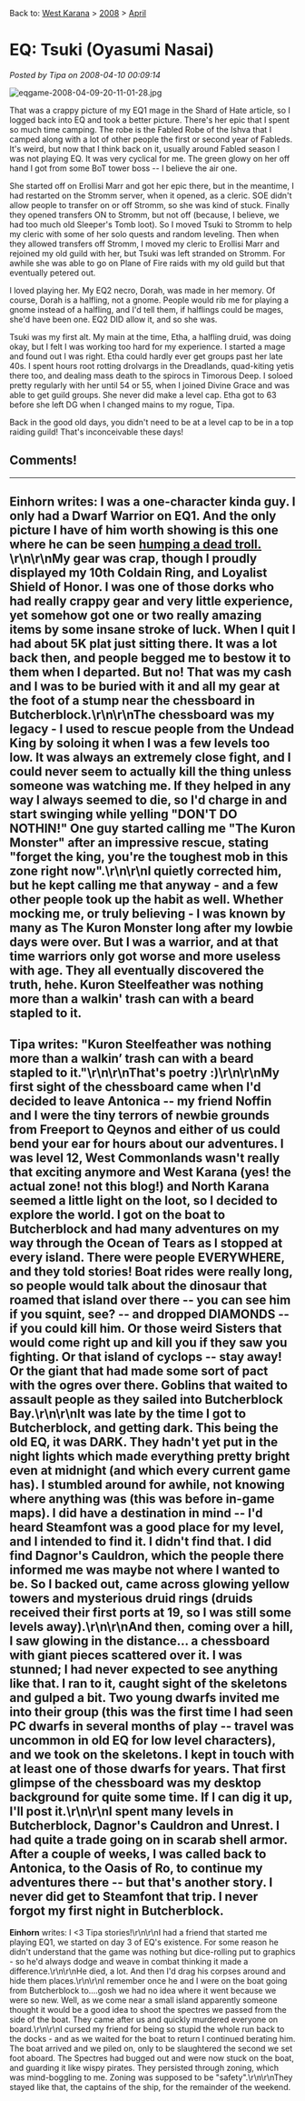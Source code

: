 Back to: [West Karana](/posts/westkarana.md) > [2008](/posts/2008/westkarana.md) > [April](./westkarana.md)
# EQ: Tsuki (Oyasumi Nasai)

*Posted by Tipa on 2008-04-10 00:09:14*

![eqgame-2008-04-09-20-11-01-28.jpg](../../../uploads/2008/04/eqgame-2008-04-09-20-11-01-28.jpg)

That was a crappy picture of my EQ1 mage in the Shard of Hate article, so I logged back into EQ and took a better picture. There's her epic that I spent so much time camping. The robe is the Fabled Robe of the Ishva that I camped along with a lot of other people the first or second year of Fableds. It's weird, but now that I think back on it, usually around Fabled season I was not playing EQ. It was very cyclical for me. The green glowy on her off hand I got from some BoT tower boss -- I believe the air one.

She started off on Erollisi Marr and got her epic there, but in the meantime, I had restarted on the Stromm server, when it opened, as a cleric. SOE didn't allow people to transfer on or off Stromm, so she was kind of stuck. Finally they opened transfers ON to Stromm, but not off (because, I believe, we had too much old Sleeper's Tomb loot). So I moved Tsuki to Stromm to help my cleric with some of her solo quests and random leveling. Then when they allowed transfers off Stromm, I moved my cleric to Erollisi Marr and rejoined my old guild with her, but Tsuki was left stranded on Stromm. For awhile she was able to go on Plane of Fire raids with my old guild but that eventually petered out.

I loved playing her. My EQ2 necro, Dorah, was made in her memory. Of course, Dorah is a halfling, not a gnome. People would rib me for playing a gnome instead of a halfling, and I'd tell them, if halflings could be mages, she'd have been one. EQ2 DID allow it, and so she was.

Tsuki was my first alt. My main at the time, Etha, a halfling druid, was doing okay, but I felt I was working too hard for my experience. I started a mage and found out I was right. Etha could hardly ever get groups past her late 40s. I spent hours root rotting drolvargs in the Dreadlands, quad-kiting yetis there too, and dealing mass death to the spirocs in Timorous Deep. I soloed pretty regularly with her until 54 or 55, when I joined Divine Grace and was able to get guild groups. She never did make a level cap. Etha got to 63 before she left DG when I changed mains to my rogue, Tipa.

Back in the good old days, you didn't need to be at a level cap to be in a top raiding guild! That's inconceivable these days!

## Comments!
---
**Einhorn** writes: I was a one-character kinda guy. I only had a Dwarf Warrior on EQ1. And the only picture I have of him worth showing is this one where he can be seen <a HREF="http://img339.imageshack.us/img339/9400/humpdedoc6.jpg" rel="nofollow"> humping a dead troll. </A>\r\n\r\nMy gear was crap, though I proudly displayed my 10th Coldain Ring, and Loyalist Shield of Honor. I was one of those dorks who had really crappy gear and very little experience, yet somehow got one or two really amazing items by some insane stroke of luck. When I quit I had about 5K plat just sitting there. It was a lot back then, and people begged me to bestow it to them when I departed. But no! That was my cash and I was to be buried with it and all my gear at the foot of a stump near the chessboard in Butcherblock.\r\n\r\nThe chessboard was my legacy - I used to rescue people from the Undead King by soloing it when I was a few levels too low. It was always an extremely close fight, and I could never seem to actually kill the thing unless someone was watching me. If they helped in any way I always seemed to die, so I'd charge in and start swinging while yelling "DON'T DO NOTHIN!" One guy started calling me "The Kuron Monster" after an impressive rescue, stating "forget the king, you're the toughest mob in this zone right now".\r\n\r\nI quietly corrected him, but he kept calling me that anyway - and a few other people took up the habit as well. Whether mocking me, or truly believing - I was known by many as The Kuron Monster long after my lowbie days were over. But I was a warrior, and at that time warriors only got worse and more useless with age. They all eventually discovered the truth, hehe. Kuron Steelfeather was nothing more than a walkin' trash can with a beard stapled to it.
---
**Tipa** writes: "Kuron Steelfeather was nothing more than a walkin’ trash can with a beard stapled to it."\r\n\r\nThat's poetry :)\r\n\r\nMy first sight of the chessboard came when I'd decided to leave Antonica -- my friend Noffin and I were the tiny terrors of newbie grounds from Freeport to Qeynos and either of us could bend your ear for hours about our adventures. I was level 12, West Commonlands wasn't really that exciting anymore and West Karana (yes! the actual zone! not this blog!) and North Karana seemed a little light on the loot, so I decided to explore the world. I got on the boat to Butcherblock and had many adventures on my way through the Ocean of Tears as I stopped at every island. There were people EVERYWHERE, and they told stories! Boat rides were really long, so people would talk about the dinosaur that roamed that island over there -- you can see him if you squint, see? -- and dropped DIAMONDS -- if you could kill him. Or those weird Sisters that would come right up and kill you if they saw you fighting. Or that island of cyclops -- stay away! Or the giant that had made some sort of pact with the ogres over there. Goblins that waited to assault people as they sailed into Butcherblock Bay.\r\n\r\nIt was late by the time I got to Butcherblock, and getting dark. This being the old EQ, it was DARK. They hadn't yet put in the night lights which made everything pretty bright even at midnight (and which every current game has). I stumbled around for awhile, not knowing where anything was (this was before in-game maps). I did have a destination in mind -- I'd heard Steamfont was a good place for my level, and I intended to find it. I didn't find that. I did find Dagnor's Cauldron, which the people there informed me was maybe not where I wanted to be. So I backed out, came across glowing yellow towers and mysterious druid rings (druids received their first ports at 19, so I was still some levels away).\r\n\r\nAnd then, coming over a hill, I saw glowing in the distance... a chessboard with giant pieces scattered over it. I was stunned; I had never expected to see anything like that. I ran to it, caught sight of the skeletons and gulped a bit. Two young dwarfs invited me into their group (this was the first time I had seen PC dwarfs in several months of play -- travel was uncommon in old EQ for low level characters), and we took on the skeletons. I kept in touch with at least one of those dwarfs for years. That first glimpse of the chessboard was my desktop background for quite some time. If I can dig it up, I'll post it.\r\n\r\nI spent many levels in Butcherblock, Dagnor's Cauldron and Unrest. I had quite a trade going on in scarab shell armor. After a couple of weeks, I was called back to Antonica, to the Oasis of Ro, to continue my adventures there -- but that's another story. I never did get to Steamfont that trip. I never forgot my first night in Butcherblock.
---
**Einhorn** writes: I &lt;3 Tipa stories!\r\n\r\nI had a friend that started me playing EQ1, we started on day 3 of EQ's existence. For some reason he didn't understand that the game was nothing but dice-rolling put to graphics - so he'd always dodge and weave in combat thinking it made a difference.\r\n\r\nHe died, a lot. And then I'd drag his corpses around and hide them places.\r\n\r\nI remember once he and I were on the boat going from Butcherblock to....gosh we had no idea where it went because we were so new. Well, as we come near a small island apparently someone thought it would be a good idea to shoot the spectres we passed from the side of the boat. They came after us and quickly murdered everyone on board.\r\n\r\nI cursed my friend for being so stupid the whole run back to the docks - and as we waited for the boat to return I continued berating him. The boat arrived and we piled on, only to be slaughtered the second we set foot aboard. The Spectres had bugged out and were now stuck on the boat, and guarding it like wispy pirates. They persisted through zoning, which was mind-boggling to me. Zoning was supposed to be "safety".\r\n\r\nThey stayed like that, the captains of the ship, for the remainder of the weekend.
